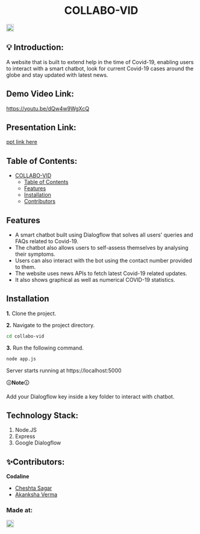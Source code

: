 <h1 align="center">COLLABO-VID</h1>
<p align="center">
</p>

<a href="https://hack36.com"> <img src="http://bit.ly/BuiltAtHack36" height=20px> </a>


## 💡 Introduction:
  A website that is built to extend help in the time of Covid-19, enabling users to interact with a smart chatbot, look for current Covid-19 cases around the globe and stay updated with latest news.
  
## Demo Video Link:
  <a href="https://youtu.be/dQw4w9WgXcQ">https://youtu.be/dQw4w9WgXcQ</a>
  
## Presentation Link:
  <a href="https://docs.google.com/presentation/d/1NEbqpM6J6UkmHN_J6NsgOhKvDU6fkfnli4OIg1lh-pk/edit?usp=sharing"> ppt link here </a>
  
  
## Table of Contents:
- [COLLABO-VID](#collabo-vid)
  - [Table of Contents](#table-of-contents)
  - [Features](#features)
  - [Installation](#installation)
  - [Contributors](#contributors)
  
## Features
- A smart chatbot built using Dialogflow that solves all users' queries and FAQs related to Covid-19.
- The chatbot also allows users to self-assess themselves by analysing their symptoms.
- Users can also interact with the bot using the contact number provided to them.
- The website uses news APIs to fetch latest Covid-19 related updates.
- It also shows graphical as well as numerical COVID-19 statistics.

## Installation
**1.** Clone the project.

**2.** Navigate to the project directory.

```bash
cd collabo-vid
```
**3.** Run the following command.

```bash
node app.js
```

Server starts running at https://localhost:5000

🛈**Note**🛈

Add your Dialogflow key inside a key folder to interact with chatbot.

## Technology Stack:
  1) Node.JS
  2) Express
  3) Google Dialogflow
  
  

## ✨Contributors:

**Codaline**

* [Cheshta Sagar](https://github.com/CheshtaSagar)
* [Akanksha Verma](https://github.com/Akanksha3454Verma)



### Made at:
<a href="https://hack36.com"> <img src="http://bit.ly/BuiltAtHack36" height=20px> </a>